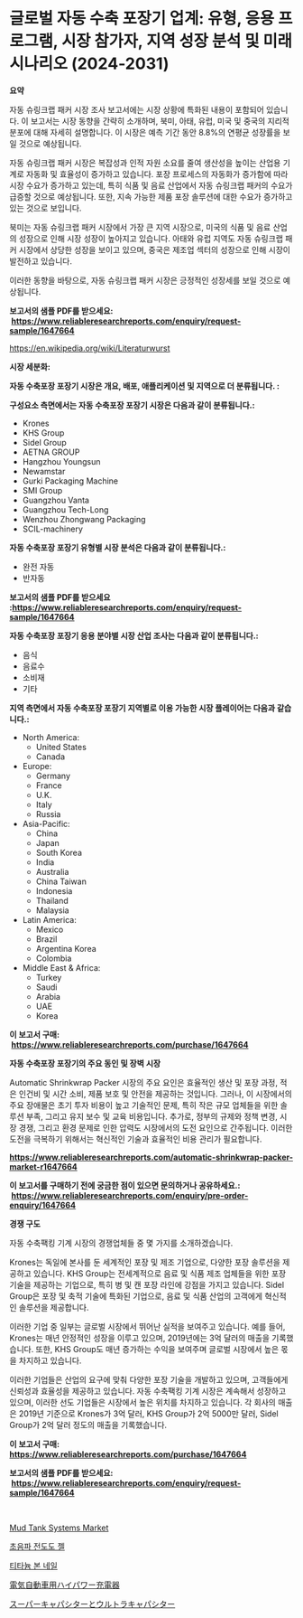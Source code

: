 <p><h1>글로벌 자동 수축 포장기 업계: 유형, 응용 프로그램, 시장 참가자, 지역 성장 분석 및 미래 시나리오 (2024-2031)</h1></p><p><strong>요약</strong></p>
<p><p>자동 슈링크랩 패커 시장 조사 보고서에는 시장 상황에 특화된 내용이 포함되어 있습니다. 이 보고서는 시장 동향을 간략히 소개하며, 북미, 아태, 유럽, 미국 및 중국의 지리적 분포에 대해 자세히 설명합니다. 이 시장은 예측 기간 동안 8.8%의 연평균 성장률을 보일 것으로 예상됩니다.</p><p>자동 슈링크랩 패커 시장은 복잡성과 인적 자원 소요를 줄여 생산성을 높이는 산업용 기계로 자동화 및 효율성이 증가하고 있습니다. 포장 프로세스의 자동화가 증가함에 따라 시장 수요가 증가하고 있는데, 특히 식품 및 음료 산업에서 자동 슈링크랩 패커의 수요가 급증할 것으로 예상됩니다. 또한, 지속 가능한 제품 포장 솔루션에 대한 수요가 증가하고 있는 것으로 보입니다.</p><p>북미는 자동 슈링크랩 패커 시장에서 가장 큰 지역 시장으로, 미국의 식품 및 음료 산업의 성장으로 인해 시장 성장이 높아지고 있습니다. 아태와 유럽 지역도 자동 슈링크랩 패커 시장에서 상당한 성장을 보이고 있으며, 중국은 제조업 섹터의 성장으로 인해 시장이 발전하고 있습니다.</p><p>이러한 동향을 바탕으로, 자동 슈링크랩 패커 시장은 긍정적인 성장세를 보일 것으로 예상됩니다.</p></p>
<p><strong>보고서의 샘플 PDF를 받으세요: &nbsp;<a href="https://www.reliableresearchreports.com/enquiry/request-sample/1647664">https://www.reliableresearchreports.com/enquiry/request-sample/1647664</a></strong></p>
<p><a href="https://en.wikipedia.org/wiki/Literaturwurst">https://en.wikipedia.org/wiki/Literaturwurst</a></p>
<p><strong>시장 세분화:</strong></p>
<p><strong> 자동 수축포장 포장기 시장은 개요, 배포, 애플리케이션 및 지역으로 더 분류됩니다. :</strong></p>
<p><strong>구성요소 측면에서는 자동 수축포장 포장기 시장은 다음과 같이 분류됩니다.:</strong></p>
<p><ul><li>Krones</li><li>KHS Group</li><li>Sidel Group</li><li>AETNA GROUP</li><li>Hangzhou Youngsun</li><li>Newamstar</li><li>Gurki Packaging Machine</li><li>SMI Group</li><li>Guangzhou Vanta</li><li>Guangzhou Tech-Long</li><li>Wenzhou Zhongwang Packaging</li><li>SCIL-machinery</li></ul></p>
<p><strong> 자동 수축포장 포장기 유형별 시장 분석은 다음과 같이 분류됩니다.:</strong></p>
<p><ul><li>완전 자동</li><li>반자동</li></ul></p>
<p><strong>보고서의 샘플 PDF를 받으세요 :<a href="https://www.reliableresearchreports.com/enquiry/request-sample/1647664">https://www.reliableresearchreports.com/enquiry/request-sample/1647664</a></strong></p>
<p><strong> 자동 수축포장 포장기 응용 분야별 시장 산업 조사는 다음과 같이 분류됩니다.:</strong></p>
<p><ul><li>음식</li><li>음료수</li><li>소비재</li><li>기타</li></ul></p>
<p><strong>지역 측면에서 자동 수축포장 포장기 지역별로 이용 가능한 시장 플레이어는 다음과 같습니다.:</strong></p>
<p><ul>
    <li>
        North America:
        <ul>
            <li>United States</li>
            <li>Canada</li>
        </ul>
    </li>
    <li>
        Europe:
        <ul>
            <li>Germany</li>
            <li>France</li>
            <li>U.K.</li>
            <li>Italy</li>
            <li>Russia</li>
        </ul>
    </li>
    <li>
        Asia-Pacific:
        <ul>
            <li>China</li>
            <li>Japan</li>
            <li>South Korea</li>
            <li>India</li>
            <li>Australia</li>
            <li>China Taiwan</li>
            <li>Indonesia</li>
            <li>Thailand</li>
            <li>Malaysia</li>
        </ul>
    </li>
    <li>
        Latin America:
        <ul>
            <li>Mexico</li>
            <li>Brazil</li>
            <li>Argentina Korea</li>
            <li>Colombia</li>
        </ul>
    </li>
    <li>
        Middle East & Africa:
        <ul>
            <li>Turkey</li>
            <li>Saudi</li>
            <li>Arabia</li>
            <li>UAE</li>
            <li>Korea</li>
        </ul>
    </li>
    </ul></p>
<p><strong>이 보고서 구매: &nbsp;<a href="https://www.reliableresearchreports.com/purchase/1647664">https://www.reliableresearchreports.com/purchase/1647664</a></strong></p>
<p><strong>자동 수축포장 포장기의 주요 동인 및 장벽 시장</strong></p>
<p><p>Automatic Shrinkwrap Packer 시장의 주요 요인은 효율적인 생산 및 포장 과정, 적은 인건비 및 시간 소비, 제품 보호 및 안전을 제공하는 것입니다. 그러나, 이 시장에서의 주요 장애물은 초기 투자 비용이 높고 기술적인 문제, 특히 작은 규모 업체들을 위한 솔루션 부족, 그리고 유지 보수 및 교육 비용입니다. 추가로, 정부의 규제와 정책 변경, 시장 경쟁, 그리고 환경 문제로 인한 압력도 시장에서의 도전 요인으로 간주됩니다. 이러한 도전을 극복하기 위해서는 혁신적인 기술과 효율적인 비용 관리가 필요합니다.</p></p>
<p><strong><a href="https://www.reliableresearchreports.com/automatic-shrinkwrap-packer-market-r1647664">https://www.reliableresearchreports.com/automatic-shrinkwrap-packer-market-r1647664</a></strong></p>
<p><strong>이 보고서를 구매하기 전에 궁금한 점이 있으면 문의하거나 공유하세요.: &nbsp;<a href="https://www.reliableresearchreports.com/enquiry/pre-order-enquiry/1647664">https://www.reliableresearchreports.com/enquiry/pre-order-enquiry/1647664</a></strong></p>
<p><strong>경쟁 구도</strong></p>
<p><p>자동 수축팩킹 기계 시장의 경쟁업체들 중 몇 가지를 소개하겠습니다. </p><p>Krones는 독일에 본사를 둔 세계적인 포장 및 제조 기업으로, 다양한 포장 솔루션을 제공하고 있습니다. KHS Group는 전세계적으로 음료 및 식품 제조 업체들을 위한 포장 기술을 제공하는 기업으로, 특히 병 및 캔 포장 라인에 강점을 가지고 있습니다. Sidel Group은 포장 및 축적 기술에 특화된 기업으로, 음료 및 식품 산업의 고객에게 혁신적인 솔루션을 제공합니다.</p><p>이러한 기업 중 일부는 글로벌 시장에서 뛰어난 실적을 보여주고 있습니다. 예를 들어, Krones는 매년 안정적인 성장을 이루고 있으며, 2019년에는 3억 달러의 매출을 기록했습니다. 또한, KHS Group도 매년 증가하는 수익을 보여주며 글로벌 시장에서 높은 몫을 차지하고 있습니다.</p><p>이러한 기업들은 산업의 요구에 맞춰 다양한 포장 기술을 개발하고 있으며, 고객들에게 신뢰성과 효율성을 제공하고 있습니다. 자동 수축팩킹 기계 시장은 계속해서 성장하고 있으며, 이러한 선도 기업들은 시장에서 높은 위치를 차지하고 있습니다. 각 회사의 매출은 2019년 기준으로 Krones가 3억 달러, KHS Group가 2억 5000만 달러, Sidel Group가 2억 달러 정도의 매출을 기록했습니다.</p></p>
<p><strong>이 보고서 구매: &nbsp; <a href="https://www.reliableresearchreports.com/purchase/1647664">https://www.reliableresearchreports.com/purchase/1647664</a></strong></p>
<p><strong>보고서의 샘플 PDF를 받으세요: &nbsp;<a href="https://www.reliableresearchreports.com/enquiry/request-sample/1647664">https://www.reliableresearchreports.com/enquiry/request-sample/1647664</a></strong><strong></strong></p>
<p>&nbsp;</p>
<p><p><a href="https://github.com/guneycigdem35/Market-Research-Report-List-4/blob/main/mud-tank-systems-market.md">Mud Tank Systems Market</a></p><p><a href="https://github.com/nigaleamar09/Market-Research-Report-List-1/blob/main/4875023177405.md">초음파 전도도 젤</a></p><p><a href="https://github.com/lkwggful07722/Market-Research-Report-List-2/blob/main/2666554177406.md">티타늄 본 네일</a></p><p><a href="https://github.com/oqoeusbvpadwjs08/Market-Research-Report-List-2/blob/main/8947250164438.md">電気自動車用ハイパワー充電器</a></p><p><a href="https://github.com/AaronVargas43/Market-Research-Report-List-2/blob/main/6490176164439.md">スーパーキャパシターとウルトラキャパシター</a></p></p>